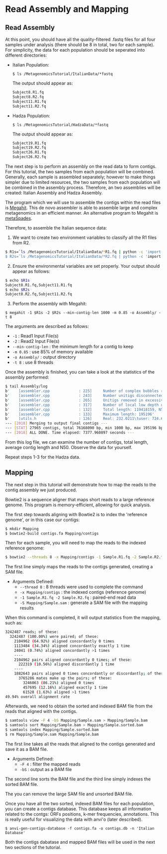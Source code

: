 # Read Assembly and Mapping

## Read Assembly

At this point, you should have all the quality-filtered .fastq files for all four samples under analysis (there should be 8 in total, two for each sample). For simplicity, the data for each population should be seperated into different directories:

* Italian Population:

	```$ ls /MetagenomicsTutorial/ItalianData/*fastq```

	The output should appear as:

	```bash
	Subject8.R1.fq
	Subject8.R2.fq
	Subject11.R1.fq
	Subject11.R2.fq
	```
* Hadza Population:

	```$ ls /MetagenomicsTutorial/HadzaData/*fastq```

	The output should appear as:
	```bash
	Subject19.R1.fq
	Subject19.R2.fq
	Subject26.R1.fq
	Subject26.R2.fq
	```
The next step is to perform an assembly on the read data to form contigs. For this tutorial, the two samples from each population will be combined. Generally, each sample is assembled separately; however to make things simpler due to limited resources, the two samples from each population will be combined in the assembly process. Therefore, an two assemblies will be created: Italian Assembly and Hadza Assembly.

The program which we will use to assemble the contigs within the read files is [Megahit](https://github.com/voutcn/megahit).  This de novo assembler is able to assemble large and complex metagenomics in an efficient manner. An alternative program to Megahit is [metaSpades](https://www.ncbi.nlm.nih.gov/pubmed/28298430).

Therefore, to assemble the Italian sequence data:

1. We want to create two environment variables to classify all the R1 files from R2.

```bash
$ R1s=`ls /MetagenomicsTutorial/ItalianData/*R1.fq | python -c 'import sys; print(",".join([x.strip() for x in sys.stdin.readlines()]))
$ R2s=`ls /MetagenomicsTutorial/ItalianData/*R2.fq | python -c 'import sys; print(",".join([x.strip() for x in sys.stdin.readlines()]))
```
2. Ensure the environmental variables are set properly. Your output should appear as follows:

```bash
$ echo $R1s
Subject8.R1.fq,Subject11.R1.fq
$ echo $R2s
Subject8.R2.fq,Subject11.R2.fq
```
3. Perform the assembly with Megahit:

```$ megahit -1 $R1s -2 $R2s --min-contig-len 1000 -m 0.85 -o Assembly/ -t 8```

The arguments are described as follows:
* `-1` : Read1 Input File(s)
* `-2` : Read2 Input File(s)
* `--min-contig-len` : the minimum length for a contig to keep
* `-m 0.85` : use 85% of memory available
* `-o Assembly/` : output directory
* `-t 8` : use 8 threads

Once the assembly is finished, you can take a look at the statistics of the assembly performed:

```bash
$ tail Assembly/log
b'    [assembler.cpp             : 225]     Number of complex bubbles removed: 0, Time elapsed(sec): 0.235667'
b'    [assembler.cpp             : 243]     Number unitigs disconnected: 0, time: 0.031702'
b'    [assembler.cpp             : 265]     Unitigs removed in excessive pruning: 0, time: 0.003666'
b'    [assembler.cpp             : 317]     Number of local low depth unitigs removed: 547, complex bubbles removed: 29, time: 0.950630'
b'    [assembler.cpp             : 132]     Total length: 119418159, N50: 1586, Mean: 1095, number of contigs: 108969'
b'    [assembler.cpp             : 133]     Maximum length: 195196'
b'    [utils.h                   : 126]     Real: 232.0211\tuser: 724.6043\tsys: 117.9306\tmaxrss: 518266880'
--- [2018] Merging to output final contigs ---
--- [STAT] 27965 contigs, total 76168090 bp, min 1000 bp, max 195196 bp, avg 2724 bp, N50 3309 bp
--- [2018] ALL DONE. Time elapsed: 7377.960897 seconds ---
```

From this log file, we can examine the number of contigs, total length, average contig length and N50. Observe the data for yourself.

Repeat steps 1-3 for the Hadza data.


## Mapping

The next step in this tutorial will demonstrate how to map the reads to the contig assembly we just produced.

Bowtie2 is a sequence aligner that maps short reads to a large reference genome. This program is memory-efficient, allowing for quick analysis.

The first step towards aligning with Bowtie2 is to index the 'reference genome', or in this case our contigs:

```bash
$ mkdir Mapping
$ bowtie2-build contigs.fa Mapping/contigs
```

Then for each sample, you will need to map the reads to the indexed reference genome:

```bash
$ bowtie2 --threads 8 -x Mapping/contigs -1 Sample.R1.fq -2 Sample.R2.fq -S 04_MAPPING/Sample.sam
```

The first line simply maps the reads to the contigs generated, creating a SAM file.
* Arguments Defined:
	* `--thread 8` : 8 threads were used to complete the command
	* `-x Mapping/contigs` : the indexed contigs (reference genome)
	* `-1 Sample.R1.fq -2 Sample.R2.fq` : paired-end read data
	* `-S Mapping/Sample.sam` : generate a SAM file with the mapping results

When this command is completed, it will output statistics from the mapping, such as:

```bash
3242487 reads; of these:
  3242487 (100.00%) were paired; of these:
    2104962 (64.92%) aligned concordantly 0 times
    1113484 (34.34%) aligned concordantly exactly 1 time
    24041 (0.74%) aligned concordantly >1 times
    ----
    2104962 pairs aligned concordantly 0 times; of these:
      222319 (10.56%) aligned discordantly 1 time
    ----
    1882643 pairs aligned 0 times concordantly or discordantly; of these:
      3765286 mates make up the pairs; of these:
        3246063 (86.21%) aligned 0 times
        457695 (12.16%) aligned exactly 1 time
        61528 (1.63%) aligned >1 times
49.94% overall alignment rate
```

Afterwards, we need to obtain the sorted and indexed BAM file from the reads that aligned with the contigs. 

```bash
$ samtools view -F 4 -bS Mapping/Sample.sam > Mapping/Sample.bam
$ samtools sort Mapping/Sample.bam > Mapping/Sample.sorted.bam
$ samtools index Mapping/Sample.sorted.bam
$ rm Mapping/Sample.sam Mapping/Sample.bam
```

The first line takes all the reads that aligned to the contigs generated and save it as a BAM file.
* Arguments Defined:
	* `-F 4` : filter the mapped reads
	* `-bS` : output as a BAM file

The second line sorts the BAM file and the third line simply indexes the sorted BAM file. 

The you can remove the large SAM file and unsorted BAM file.

Once you have all the two sorted, indexed BAM files for each population, you can create a contigs database. This database keeps all information related to the contgs: ORFs positions, k-mer frequencies, annotations. This is really useful for visualizing the data with anvi'o (later described). 

```$ anvi-gen-contigs-database -f contigs.fa -o contigs.db -n 'Italian Database'```

Both the contigs dabatase and mapped BAM files will be used in the next two sections of the tutorial.
